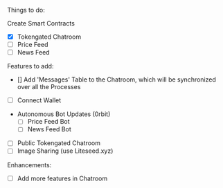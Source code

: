 Things to do:

Create Smart Contracts

- [x] Tokengated Chatroom
- [ ] Price Feed
- [ ] News Feed

Features to add:

- [] Add 'Messages' Table to the Chatroom, which will be synchronized over all the Processes
- [ ] Connect Wallet
- Autonomous Bot Updates (0rbit)
  - [ ] Price Feed Bot
  - [ ] News Feed Bot
- [ ] Public Tokengated Chatroom
- [ ] Image Sharing (use Liteseed.xyz)

Enhancements:

- [ ] Add more features in Chatroom
